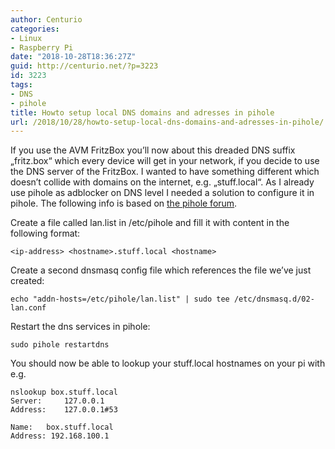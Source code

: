 ```yaml
---
author: Centurio
categories:
- Linux
- Raspberry Pi
date: "2018-10-28T18:36:27Z"
guid: http://centurio.net/?p=3223
id: 3223
tags:
- DNS
- pihole
title: Howto setup local DNS domains and adresses in pihole
url: /2018/10/28/howto-setup-local-dns-domains-and-adresses-in-pihole/
---
```

If you use the AVM FritzBox you&#8217;ll now about this dreaded DNS suffix &#8222;fritz.box&#8220; which every device will get in your network, if you decide to use the DNS server of the FritzBox. I wanted to have something different which doesn&#8217;t collide with domains on the internet, e.g. &#8222;stuff.local&#8220;. As I already use pihole as adblocker on DNS level I needed a solution to configure it in pihole. The following info is based on [the pihole forum](https://discourse.pi-hole.net/t/howto-using-pi-hole-as-lan-dns-server/533).

Create a file called lan.list in /etc/pihole and fill it with content in the following format:

<pre class="wp-block-code"><code>&lt;ip-address> &lt;hostname>.stuff.local &lt;hostname></code></pre>

Create a second dnsmasq config file which references the file we&#8217;ve just created:

<pre class="wp-block-code"><code>echo "addn-hosts=/etc/pihole/lan.list" | sudo tee /etc/dnsmasq.d/02-lan.conf</code></pre>

Restart the dns services in pihole:

<pre class="wp-block-code"><code>sudo pihole restartdns</code></pre>

You should now be able to lookup your stuff.local hostnames on your pi with e.g.

<pre class="wp-block-code"><code>nslookup box.stuff.local
Server:		127.0.0.1
Address:	127.0.0.1#53

Name:	box.stuff.local
Address: 192.168.100.1</code></pre>
